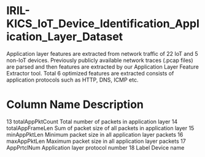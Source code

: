 # IRIL-KICS_IoT_Device_Identification_Application_Layer_Dataset
Application layer features are extracted from network traffic of 22 IoT and 5 non-IoT devices. Previously publicly available network traces (.pcap files) are parsed and then features are extracted by our Application Layer Feature Extractor tool. Total 6 optimized features are extracted consists of application protocols such as HTTP, DNS, ICMP etc. 

# Column	Name			        Description
13		      totalAppPktCount	Total number of packets in application layer
14		      totalAppFrameLen	Sum of packet size of all packets in application layer
15		      minAppPktLen		  Minimum packet size in all application layer packets
16		      maxAppPktLen		  Maximum packet size in all application layer packets
17		      AppPrtclNum		    Application layer protocol number
18		      Label			        Device name

